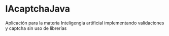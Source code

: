 # IAcaptchaJava
Aplicación para la materia Inteligengia artificial implementando validaciones y captcha sin uso de librerías
